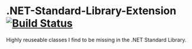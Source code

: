 # .NET-Standard-Library-Extension [![Build Status](https://travis-ci.org/Whathecode/NET-Standard-Library-Extension.svg?branch=master)](https://travis-ci.org/Whathecode/NET-Standard-Library-Extension)
Highly reuseable classes I find to be missing in the .NET Standard Library.
